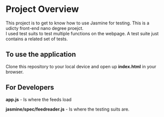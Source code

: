 # Project Overview

This project is to get to know how to use Jasmine for testing. This is a udicty front-end nano degree proejct.  
I used test suits to test multiple functions on the webpage. A test suite just contains a related set of tests.

## To use the application  

Clone this repository to your local device and open up **index.html** in your browser.  


## For Developers   

**app.js** - Is where the feeds load  

**jasmine/spec/feedreader.js** - Is where the testing suits are. 
